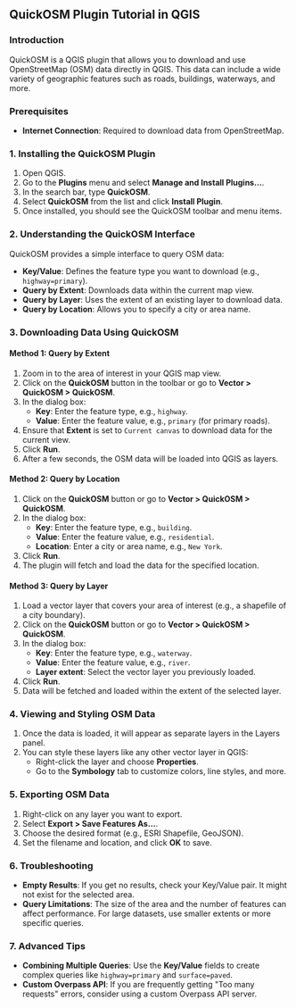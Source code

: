 ## QuickOSM Plugin Tutorial in QGIS

### Introduction
QuickOSM is a QGIS plugin that allows you to download and use OpenStreetMap (OSM) data directly in QGIS. This data can include a wide variety of geographic features such as roads, buildings, waterways, and more.

### Prerequisites
- **Internet Connection**: Required to download data from OpenStreetMap.

### 1. Installing the QuickOSM Plugin
1. Open QGIS.
2. Go to the **Plugins** menu and select **Manage and Install Plugins…**.
3. In the search bar, type **QuickOSM**.
4. Select **QuickOSM** from the list and click **Install Plugin**.
5. Once installed, you should see the QuickOSM toolbar and menu items.

### 2. Understanding the QuickOSM Interface
QuickOSM provides a simple interface to query OSM data:
- **Key/Value**: Defines the feature type you want to download (e.g., `highway=primary`).
- **Query by Extent**: Downloads data within the current map view.
- **Query by Layer**: Uses the extent of an existing layer to download data.
- **Query by Location**: Allows you to specify a city or area name.

### 3. Downloading Data Using QuickOSM

#### Method 1: Query by Extent
1. Zoom in to the area of interest in your QGIS map view.
2. Click on the **QuickOSM** button in the toolbar or go to **Vector > QuickOSM > QuickOSM**.
3. In the dialog box:
   - **Key**: Enter the feature type, e.g., `highway`.
   - **Value**: Enter the feature value, e.g., `primary` (for primary roads).
4. Ensure that **Extent** is set to `Current canvas` to download data for the current view.
5. Click **Run**.
6. After a few seconds, the OSM data will be loaded into QGIS as layers.

#### Method 2: Query by Location
1. Click on the **QuickOSM** button or go to **Vector > QuickOSM > QuickOSM**.
2. In the dialog box:
   - **Key**: Enter the feature type, e.g., `building`.
   - **Value**: Enter the feature value, e.g., `residential`.
   - **Location**: Enter a city or area name, e.g., `New York`.
3. Click **Run**.
4. The plugin will fetch and load the data for the specified location.

#### Method 3: Query by Layer
1. Load a vector layer that covers your area of interest (e.g., a shapefile of a city boundary).
2. Click on the **QuickOSM** button or go to **Vector > QuickOSM > QuickOSM**.
3. In the dialog box:
   - **Key**: Enter the feature type, e.g., `waterway`.
   - **Value**: Enter the feature value, e.g., `river`.
   - **Layer extent**: Select the vector layer you previously loaded.
4. Click **Run**.
5. Data will be fetched and loaded within the extent of the selected layer.

### 4. Viewing and Styling OSM Data
1. Once the data is loaded, it will appear as separate layers in the Layers panel.
2. You can style these layers like any other vector layer in QGIS:
   - Right-click the layer and choose **Properties**.
   - Go to the **Symbology** tab to customize colors, line styles, and more.

### 5. Exporting OSM Data
1. Right-click on any layer you want to export.
2. Select **Export > Save Features As…**.
3. Choose the desired format (e.g., ESRI Shapefile, GeoJSON).
4. Set the filename and location, and click **OK** to save.

### 6. Troubleshooting
- **Empty Results**: If you get no results, check your Key/Value pair. It might not exist for the selected area.
- **Query Limitations**: The size of the area and the number of features can affect performance. For large datasets, use smaller extents or more specific queries.

### 7. Advanced Tips
- **Combining Multiple Queries**: Use the **Key/Value** fields to create complex queries like `highway=primary` and `surface=paved`.
- **Custom Overpass API**: If you are frequently getting "Too many requests" errors, consider using a custom Overpass API server.